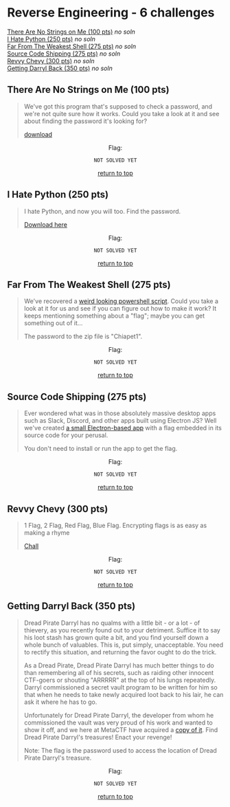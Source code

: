 # Reverse Engineering - 6 challenges
[There Are No Strings on Me (100 pts)](#there-are-no-strings-on-me-100-pts) *no soln*<br>
[I Hate Python (250 pts)](#i-hate-python-250-pts) *no soln*<br>
[Far From The Weakest Shell (275 pts)](#far-from-the-weakest-shell-275-pts) *no soln*<br>
[Source Code Shipping (275 pts)](#source-code-shipping-275-pts) *no soln*<br>
[Revvy Chevy (300 pts)](#revvy-chevy-300-pts) *no soln*<br>
[Getting Darryl Back (350 pts)](#getting-darryl-back-350-pts) *no soln*<br>

## There Are No Strings on Me (100 pts)
> We've got this program that's supposed to check a password, and we're not quite sure how it works. Could you take a look at it and see about finding the password it's looking for?
> 
> [download](https://metaproblems.com/23f23b3689656ad9c3c4371e146b1614/strings)

<div align="center">

Flag:
```
NOT SOLVED YET
```
[return to top](#top)</div>


## I Hate Python (250 pts)
> I hate Python, and now you will too. Find the password.
> 
> [Download here](https://metaproblems.com/75abaa7d1b2aa47b0ad4305cfa86ad16/python.py)

<div align="center">

Flag:
```
NOT SOLVED YET
```
[return to top](#top)</div>


## Far From The Weakest Shell (275 pts)
> We've recovered a [weird looking powershell script](https://metaproblems.com/316ff65c92665c96b2c0987bed33eaba/script.7z). Could you take a look at it for us and see if you can figure out how to make it work? It keeps mentioning something about a "flag"; maybe you can get something out of it...
> 
> The password to the zip file is "Chiapet1".

<div align="center">

Flag:
```
NOT SOLVED YET
```
[return to top](#top)</div>


## Source Code Shipping (275 pts)
> Ever wondered what was in those absolutely massive desktop apps such as Slack, Discord, and other apps built using Electron JS? Well we've created [a small Electron-based app](https://metaproblems.com/8f51bf10edf47bdf321e157fc52236f0/Setup.exe) with a flag embedded in its source code for your perusal.
> 
> You don't need to install or run the app to get the flag.

<div align="center">

Flag:
```
NOT SOLVED YET
```
[return to top](#top)</div>


## Revvy Chevy (300 pts)
> 1 Flag, 2 Flag, Red Flag, Blue Flag. Encrypting flags is as easy as making a rhyme
> 
> [Chall](https://metaproblems.com/477eb02abbfbf256d17c46eaa13ab202/chall)

<div align="center">

Flag:
```
NOT SOLVED YET
```
[return to top](#top)</div>


## Getting Darryl Back (350 pts)
> Dread Pirate Darryl has no qualms with a little bit - or a lot - of thievery, as you recently found out to your detriment. Suffice it to say his loot stash has grown quite a bit, and you find yourself down a whole bunch of valuables. This is, put simply, unacceptable. You need to rectify this situation, and returning the favor ought to do the trick.
> 
> As a Dread Pirate, Dread Pirate Darryl has much better things to do than remembering all of his secrets, such as raiding other innocent CTF-goers or shouting "ARRRRR" at the top of his lungs repeatedly. Darryl commissioned a secret vault program to be written for him so that when he needs to take newly acquired loot back to his lair, he can ask it where he has to go.
> 
> Unfortunately for Dread Pirate Darryl, the developer from whom he commissioned the vault was very proud of his work and wanted to show it off, and we here at MetaCTF have acquired a [copy of it](https://metaproblems.com/b30edbbfbee0430b9dc7aab4b9b4e463/darryl_vault). Find Dread Pirate Darryl's treasures! Enact your revenge!
> 
> Note: The flag is the password used to access the location of Dread Pirate Darryl's treasure.

<div align="center">

Flag:
```
NOT SOLVED YET
```
[return to top](#top)</div>
